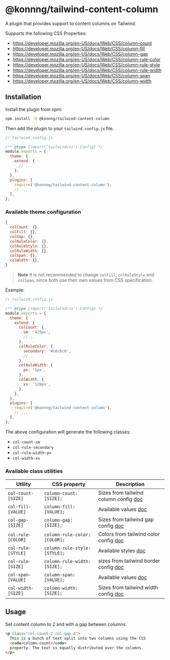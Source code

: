 # @konnng/tailwind-content-column

A plugin that provides support to content columns on Tailwind.

Supports the following CSS Properties:

- https://developer.mozilla.org/en-US/docs/Web/CSS/column-count
- https://developer.mozilla.org/en-US/docs/Web/CSS/column-fill
- https://developer.mozilla.org/en-US/docs/Web/CSS/column-gap
- https://developer.mozilla.org/en-US/docs/Web/CSS/column-rule-color
- https://developer.mozilla.org/en-US/docs/Web/CSS/column-rule-style
- https://developer.mozilla.org/en-US/docs/Web/CSS/column-rule-width
- https://developer.mozilla.org/en-US/docs/Web/CSS/column-span
- https://developer.mozilla.org/en-US/docs/Web/CSS/column-width

## Installation

Install the plugin from npm:

```sh
npm install -D @konnng/tailwind-content-column
```

Then add the plugin to your `tailwind.config.js` file.

```js
// tailwind.config.js

/** @type {import('tailwindcss').Config} */
module.exports = {
  theme: {
    extend: {
      // ...
    },
  },
  plugins: [
    require('@konnng/tailwind-content-column'),
    // ...
  ],
};
```

### Available theme configuration

```js
{
  colCount: {},
  colFill: {},
  colGap: {},
  colRuleColor: {},
  colRuleStyle: {},
  colRuleWidth: {},
  colSpan: {},
  colWidth: {},
}
```

> **Note**
> It is not recommended to change `colFill`, `colRuleStyle` and `colSpan`, since both use their own values from CSS specification.

Example:

```js
// tailwind.config.js

/** @type {import('tailwindcss').Config} */
module.exports = {
  theme: {
    extend: {
      colCount: {
        sm: '425px',
        //...
      },
      colRuleColor: {
        secondary: '#c6c6c6',
        //...
      },
      colRuleWidth: {
        px: '1px',
      },
      colWidth: {
        xs: '120px',
      },
    },
  },
  plugins: [
    require('@konnng/tailwind-content-column'),
    // ...
  ],
};
```

The above configuration will generate the following classes:

- `col-count-sm`
- `col-rule-secondary`
- `col-rule-width-px`
- `col-width-xs`

### Available class utilities

| Utility            | CSS property                  | Description                                                                                       |
| ------------------ | ----------------------------- | ------------------------------------------------------------------------------------------------- |
| `col-count-[SIZE]` | `column-count: [SIZE];`       | Sizes from tailwind column config [doc](https://tailwindcss.com/docs/columns)                     |
| `col-fill-[VALUE]` | `column-fill: [VALUE];`       | Available values [doc](https://developer.mozilla.org/en-US/docs/Web/CSS/column-fill#syntax)       |
| `col-gap-[SIZE]`   | `column-gap: [SIZE];`         | Sizes from tailwind gap config [doc](https://tailwindcss.com/docs/gap)                            |
| `col-rule-[COLOR]` | `column-rule-color: [COLOR];` | Colors from tailwind color config [doc](https://tailwindcss.com/docs/customizing-colors)          |
| `col-rule-[STYLE]` | `column-rule-style: [STYLE];` | Available styles [doc](https://developer.mozilla.org/en-US/docs/Web/CSS/column-rule-style#syntax) |
| `col-rule-[SIZE]`  | `column-rule-width: [SIZE];`  | sizes from tailwind border config [doc](https://tailwindcss.com/docs/border-width)                |
| `col-span-[VALUE]` | `column-span: [VALUE];`       | Available values [doc](https://developer.mozilla.org/en-US/docs/Web/CSS/column-span#syntax)       |
| `col-width-[SIZE]` | `column-width: [SIZE];`       | Sizes from tailwind width config [doc](https://tailwindcss.com/docs/width)                        |

## Usage

Set content column to 2 and with a gap between columns.

```html
<p class="col-count-2 col-gap-4">
  This is a bunch of text split into two columns using the CSS
  <code>column-count</code>
  property. The text is equally distributed over the columns.
</p>
```
